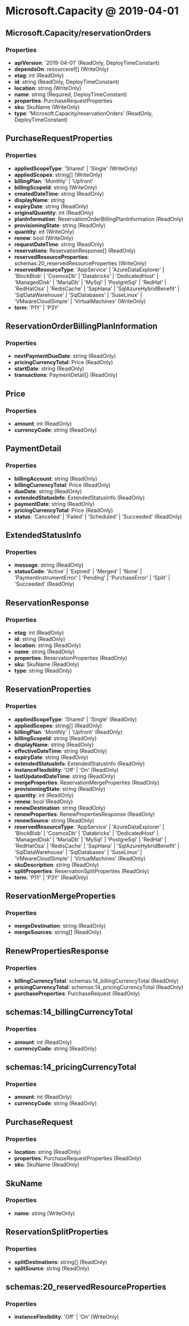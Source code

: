 # Microsoft.Capacity @ 2019-04-01

## Microsoft.Capacity/reservationOrders
### Properties
* **apiVersion**: '2019-04-01' (ReadOnly, DeployTimeConstant)
* **dependsOn**: resourceref[] (WriteOnly)
* **etag**: int (ReadOnly)
* **id**: string (ReadOnly, DeployTimeConstant)
* **location**: string (WriteOnly)
* **name**: string (Required, DeployTimeConstant)
* **properties**: PurchaseRequestProperties
* **sku**: SkuName (WriteOnly)
* **type**: 'Microsoft.Capacity/reservationOrders' (ReadOnly, DeployTimeConstant)

## PurchaseRequestProperties
### Properties
* **appliedScopeType**: 'Shared' | 'Single' (WriteOnly)
* **appliedScopes**: string[] (WriteOnly)
* **billingPlan**: 'Monthly' | 'Upfront'
* **billingScopeId**: string (WriteOnly)
* **createdDateTime**: string (ReadOnly)
* **displayName**: string
* **expiryDate**: string (ReadOnly)
* **originalQuantity**: int (ReadOnly)
* **planInformation**: ReservationOrderBillingPlanInformation (ReadOnly)
* **provisioningState**: string (ReadOnly)
* **quantity**: int (WriteOnly)
* **renew**: bool (WriteOnly)
* **requestDateTime**: string (ReadOnly)
* **reservations**: ReservationResponse[] (ReadOnly)
* **reservedResourceProperties**: schemas:20_reservedResourceProperties (WriteOnly)
* **reservedResourceType**: 'AppService' | 'AzureDataExplorer' | 'BlockBlob' | 'CosmosDb' | 'Databricks' | 'DedicatedHost' | 'ManagedDisk' | 'MariaDb' | 'MySql' | 'PostgreSql' | 'RedHat' | 'RedHatOsa' | 'RedisCache' | 'SapHana' | 'SqlAzureHybridBenefit' | 'SqlDataWarehouse' | 'SqlDatabases' | 'SuseLinux' | 'VMwareCloudSimple' | 'VirtualMachines' (WriteOnly)
* **term**: 'P1Y' | 'P3Y'

## ReservationOrderBillingPlanInformation
### Properties
* **nextPaymentDueDate**: string (ReadOnly)
* **pricingCurrencyTotal**: Price (ReadOnly)
* **startDate**: string (ReadOnly)
* **transactions**: PaymentDetail[] (ReadOnly)

## Price
### Properties
* **amount**: int (ReadOnly)
* **currencyCode**: string (ReadOnly)

## PaymentDetail
### Properties
* **billingAccount**: string (ReadOnly)
* **billingCurrencyTotal**: Price (ReadOnly)
* **dueDate**: string (ReadOnly)
* **extendedStatusInfo**: ExtendedStatusInfo (ReadOnly)
* **paymentDate**: string (ReadOnly)
* **pricingCurrencyTotal**: Price (ReadOnly)
* **status**: 'Cancelled' | 'Failed' | 'Scheduled' | 'Succeeded' (ReadOnly)

## ExtendedStatusInfo
### Properties
* **message**: string (ReadOnly)
* **statusCode**: 'Active' | 'Expired' | 'Merged' | 'None' | 'PaymentInstrumentError' | 'Pending' | 'PurchaseError' | 'Split' | 'Succeeded' (ReadOnly)

## ReservationResponse
### Properties
* **etag**: int (ReadOnly)
* **id**: string (ReadOnly)
* **location**: string (ReadOnly)
* **name**: string (ReadOnly)
* **properties**: ReservationProperties (ReadOnly)
* **sku**: SkuName (ReadOnly)
* **type**: string (ReadOnly)

## ReservationProperties
### Properties
* **appliedScopeType**: 'Shared' | 'Single' (ReadOnly)
* **appliedScopes**: string[] (ReadOnly)
* **billingPlan**: 'Monthly' | 'Upfront' (ReadOnly)
* **billingScopeId**: string (ReadOnly)
* **displayName**: string (ReadOnly)
* **effectiveDateTime**: string (ReadOnly)
* **expiryDate**: string (ReadOnly)
* **extendedStatusInfo**: ExtendedStatusInfo (ReadOnly)
* **instanceFlexibility**: 'Off' | 'On' (ReadOnly)
* **lastUpdatedDateTime**: string (ReadOnly)
* **mergeProperties**: ReservationMergeProperties (ReadOnly)
* **provisioningState**: string (ReadOnly)
* **quantity**: int (ReadOnly)
* **renew**: bool (ReadOnly)
* **renewDestination**: string (ReadOnly)
* **renewProperties**: RenewPropertiesResponse (ReadOnly)
* **renewSource**: string (ReadOnly)
* **reservedResourceType**: 'AppService' | 'AzureDataExplorer' | 'BlockBlob' | 'CosmosDb' | 'Databricks' | 'DedicatedHost' | 'ManagedDisk' | 'MariaDb' | 'MySql' | 'PostgreSql' | 'RedHat' | 'RedHatOsa' | 'RedisCache' | 'SapHana' | 'SqlAzureHybridBenefit' | 'SqlDataWarehouse' | 'SqlDatabases' | 'SuseLinux' | 'VMwareCloudSimple' | 'VirtualMachines' (ReadOnly)
* **skuDescription**: string (ReadOnly)
* **splitProperties**: ReservationSplitProperties (ReadOnly)
* **term**: 'P1Y' | 'P3Y' (ReadOnly)

## ReservationMergeProperties
### Properties
* **mergeDestination**: string (ReadOnly)
* **mergeSources**: string[] (ReadOnly)

## RenewPropertiesResponse
### Properties
* **billingCurrencyTotal**: schemas:14_billingCurrencyTotal (ReadOnly)
* **pricingCurrencyTotal**: schemas:14_pricingCurrencyTotal (ReadOnly)
* **purchaseProperties**: PurchaseRequest (ReadOnly)

## schemas:14_billingCurrencyTotal
### Properties
* **amount**: int (ReadOnly)
* **currencyCode**: string (ReadOnly)

## schemas:14_pricingCurrencyTotal
### Properties
* **amount**: int (ReadOnly)
* **currencyCode**: string (ReadOnly)

## PurchaseRequest
### Properties
* **location**: string (ReadOnly)
* **properties**: PurchaseRequestProperties (ReadOnly)
* **sku**: SkuName (ReadOnly)

## SkuName
### Properties
* **name**: string (WriteOnly)

## ReservationSplitProperties
### Properties
* **splitDestinations**: string[] (ReadOnly)
* **splitSource**: string (ReadOnly)

## schemas:20_reservedResourceProperties
### Properties
* **instanceFlexibility**: 'Off' | 'On' (WriteOnly)


